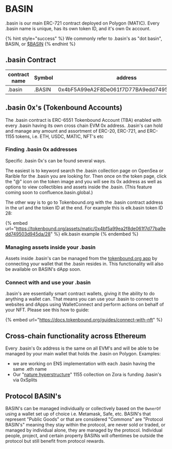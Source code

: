 # BASIN

.basin is our main ERC-721 contract deployed on Polygon (MATIC). Every .basin name is unique, has its own token ID, and it's own 0x account.&#x20;

{% hint style="success" %}
We commonly refer to .basin's as "dot basin", BASIN, or [$BASIN](https://twitter.com/search?q=%24BASIN)
{% endhint %}

## .basin Contract

<table data-full-width="true"><thead><tr><th width="164">contract name</th><th width="93">Symbol</th><th>address</th><th data-type="content-ref"></th></tr></thead><tbody><tr><td>.basin</td><td>.BASIN</td><td>0x4bF5A99eA2F8De061f7D77BA9edd749503D945Da</td><td><a href="https://confluence.basin.global/explore/POLYGON:0x4bf5a99ea2f8de061f7d77ba9edd749503d945da">https://confluence.basin.global/explore/POLYGON:0x4bf5a99ea2f8de061f7d77ba9edd749503d945da</a></td></tr></tbody></table>

## .basin 0x's (Tokenbound Accounts)

The .basin contract is ERC-6551 Tokenbound Account (TBA) enabled with every .basin having its own cross chain EVM 0x address.  .basin's can hold and manage any amount and assortment of ERC-20, ERC-721, and ERC-1155 tokens, i.e. ETH, USDC, MATIC, NFT's etc

### Finding .basin 0x addresses

Specific .basin 0x's can be found several ways. &#x20;

The easiest is to keyword search the .basin collection page on OpenSea or Rarible for the .basin you are looking for. Then once on the token page, click the "@" icon on the token image and you will see its 0x address as well as options to view collectibles and assets inside the .basin.  (This feature coming soon to confluence.basin.global.)

The other way is to go to Tokenbound.org with the .basin contract address in the url and the token ID at the end.  For example this is elk.basin token ID 28:

{% embed url="https://tokenbound.org/assets/matic/0x4bf5a99ea2f8de061f7d77ba9edd749503d945da/28" %}
elk.basin example
{% endembed %}

### Managing assets inside your .basin

Assets inside .basin's can be managed from the [tokenbound.org app](https://tokenbound.org/) by connecting your wallet that the .basin resides in. This functionality will also be available on BASIN's dApp soon.

### Connect with and use your .basin

.basin's are essentially smart contract wallets, giving it the ability to do anything a wallet can. That means you can use your .basin to connect to websites and dApps using WalletConnect and perform actions on behalf of your NFT.  Please see this how to guide:

{% embed url="https://docs.tokenbound.org/guides/connect-with-nft" %}

## Cross-chain functionality across Ethereum

Every .basin's 0x address is the same on all EVM's and will be able to be managed by your main wallet that holds the .basin on Polygon. Examples:

* we are working on ENS implementation with each .basin having the same .eth name
* Our "[nature hyperstructure](https://zora.co/collect/zora:0x14b71a8e0c2c4d069cb230cc88a1423736b34096)" 1155 collection on Zora is funding .basin's via 0xSplits

## Protocol BASIN's

BASIN's can be managed individually or collectively based on the `OwnerOf` using a wallet set up of choice i.e. Metamask, Safe, etc.  BASIN's that represent "Public Goods" or that are considered "Commons" are "Protocol BASIN's" meaning they stay within the protocol, are never sold or traded, or managed by individual alone, they are managed by the protocol. Individual people, project, and certain property BASINs will oftentimes be outside the protocol but still benefit from protocol rewards.
